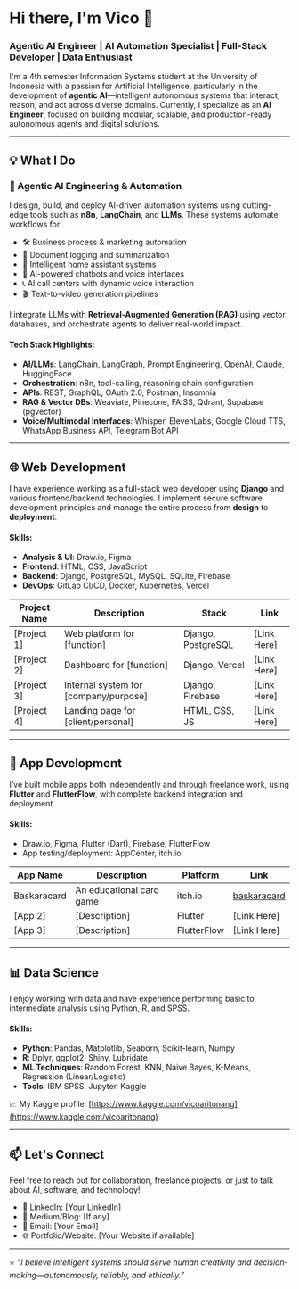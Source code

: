 # Hi there, I'm Vico 👋  
### Agentic AI Engineer | AI Automation Specialist | Full-Stack Developer | Data Enthusiast  

I'm a 4th semester Information Systems student at the University of Indonesia with a passion for Artificial Intelligence, particularly in the development of **agentic AI**—intelligent autonomous systems that interact, reason, and act across diverse domains. Currently, I specialize as an **AI Engineer**, focused on building modular, scalable, and production-ready autonomous agents and digital solutions.

---

## 💡 What I Do

### 🧠 Agentic AI Engineering & Automation  
I design, build, and deploy AI-driven automation systems using cutting-edge tools such as **n8n**, **LangChain**, and **LLMs**. These systems automate workflows for:

- 🛠️ Business process & marketing automation  
- 📄 Document logging and summarization  
- 🏡 Intelligent home assistant systems  
- 🤖 AI-powered chatbots and voice interfaces  
- 📞 AI call centers with dynamic voice interaction  
- 🎬 Text-to-video generation pipelines  

I integrate LLMs with **Retrieval-Augmented Generation (RAG)** using vector databases, and orchestrate agents to deliver real-world impact.

#### Tech Stack Highlights:
- **AI/LLMs**: LangChain, LangGraph, Prompt Engineering, OpenAI, Claude, HuggingFace  
- **Orchestration**: n8n, tool-calling, reasoning chain configuration  
- **APIs**: REST, GraphQL, OAuth 2.0, Postman, Insomnia  
- **RAG & Vector DBs**: Weaviate, Pinecone, FAISS, Qdrant, Supabase (pgvector)  
- **Voice/Multimodal Interfaces**: Whisper, ElevenLabs, Google Cloud TTS, WhatsApp Business API, Telegram Bot API  

---

## 🌐 Web Development  
I have experience working as a full-stack web developer using **Django** and various frontend/backend technologies. I implement secure software development principles and manage the entire process from **design** to **deployment**.

#### Skills:
- **Analysis & UI**: Draw.io, Figma  
- **Frontend**: HTML, CSS, JavaScript  
- **Backend**: Django, PostgreSQL, MySQL, SQLite, Firebase  
- **DevOps**: GitLab CI/CD, Docker, Kubernetes, Vercel  

| Project Name | Description | Stack | Link |
|--------------|-------------|-------|------|
| [Project 1] | Web platform for [function] | Django, PostgreSQL | [Link Here] |
| [Project 2] | Dashboard for [function] | Django, Vercel | [Link Here] |
| [Project 3] | Internal system for [company/purpose] | Django, Firebase | [Link Here] |
| [Project 4] | Landing page for [client/personal] | HTML, CSS, JS | [Link Here] |

---

## 📱 App Development  
I’ve built mobile apps both independently and through freelance work, using **Flutter** and **FlutterFlow**, with complete backend integration and deployment.

#### Skills:
- Draw.io, Figma, Flutter (Dart), Firebase, FlutterFlow  
- App testing/deployment: AppCenter, itch.io  

| App Name | Description | Platform | Link |
|----------|-------------|----------|------|
| Baskaracard | An educational card game | itch.io | [baskaracard](https://vicodev01.itch.io/baskaracard) |
| [App 2] | [Description] | Flutter | [Link Here] |
| [App 3] | [Description] | FlutterFlow | [Link Here] |

---

## 📊 Data Science  
I enjoy working with data and have experience performing basic to intermediate analysis using Python, R, and SPSS.

#### Skills:
- **Python**: Pandas, Matplotlib, Seaborn, Scikit-learn, Numpy  
- **R**: Dplyr, ggplot2, Shiny, Lubridate  
- **ML Techniques**: Random Forest, KNN, Naive Bayes, K-Means, Regression (Linear/Logistic)  
- **Tools**: IBM SPSS, Jupyter, Kaggle  

📈 My Kaggle profile: [https://www.kaggle.com/vicoaritonang](https://www.kaggle.com/vicoaritonang)

---

## 📫 Let's Connect  
Feel free to reach out for collaboration, freelance projects, or just to talk about AI, software, and technology!

- 💼 LinkedIn: [Your LinkedIn]  
- 🧠 Medium/Blog: [If any]  
- 📧 Email: [Your Email]  
- 🌐 Portfolio/Website: [Your Website if available]

---

⭐ _“I believe intelligent systems should serve human creativity and decision-making—autonomously, reliably, and ethically.”_
